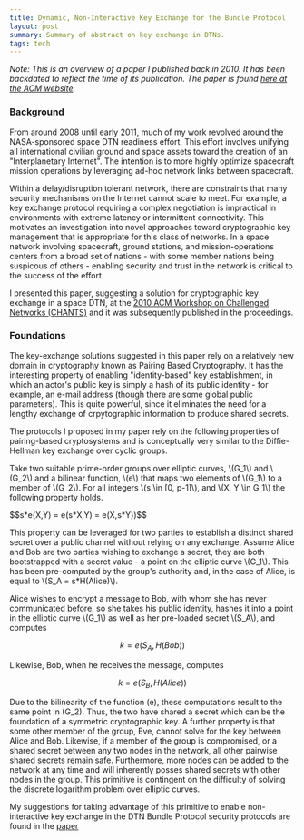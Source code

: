 ```yaml
---
title: Dynamic, Non-Interactive Key Exchange for the Bundle Protocol
layout: post
summary: Summary of abstract on key exchange in DTNs.
tags: tech
---
```


<p>
<em>Note: This is an overview of a paper I published back in 2010. It has been backdated to reflect the time of its publication. The paper is found <a href="http://dl.acm.org/citation.cfm?id=1859951">here at the ACM website</a>.</em>
</p>

<h3>Background</h3>

<p>
From around 2008 until early 2011, much of my work revolved around the NASA-sponsored space DTN readiness effort.
This effort involves unifying all international civilian ground and space assets toward the creation of an "Interplanetary Internet".
The intention is to more highly optimize spacecraft mission operations by leveraging ad-hoc network links between spacecraft.
</p>

<p>
Within a delay/disruption tolerant network, there are constraints that many security mechanisms on the Internet cannot scale to meet.
For example, a key exchange protocol requiring a complex negotiation is impractical in environments with extreme latency or intermittent connectivity.
This motivates an investigation into novel approaches toward cryptographic key management that is appropriate for this class of networks.
In a space network involving spacecraft, ground stations, and mission-operations centers from a broad set of nations - with some member nations being suspicous of others - enabling security and trust in the network is critical to the success of the effort.
</p>

<p>
I presented this paper, suggesting a solution for cryptographic key exchange in a space DTN, at the <a href="http://dtnbone.umiacs.umd.edu/chants2010/">2010 ACM Workshop on Challenged Networks (CHANTS)</a> and it was subsequently published in the proceedings.
</p>

<h3>Foundations</h3>

<p>
The key-exchange solutions suggested in this paper rely on a relatively new domain in cryptography known as Pairing Based Cryptography.
It has the interesting property of enabling "identity-based" key establishment, in which an actor's public key is simply a hash of its public identity - for example, an e-mail address (though there are some global public parameters).
This is quite powerful, since it eliminates the need for a lengthy exchange of crpytographic information to produce shared secrets.
</p>

<p>
The protocols I proposed in my paper rely on the following properties of pairing-based cryptosystems and is conceptually very similar to the Diffie-Hellman key exchange over cyclic groups.
</p>

<p>
Take two suitable prime-order groups over elliptic curves, \(G_1\) and \(G_2\) and a bilinear function, \(e\) that maps two elements of \(G_1\) to a member of \(G_2\).
For all integers \(s \in [0, p-1]\), and \(X, Y \in G_1\) the following property holds.
</p>

<p>
$$s*e(X,Y) = e(s*X,Y) = e(X,s*Y))$$
</p>

<p>
This property can be leveraged for two parties to establish a distinct shared secret over a public channel without relying on any exchange.
Assume Alice and Bob are two parties wishing to exchange a secret, they are both bootstrapped with a secret value - a point on the elliptic curve \(G_1\).
This has been pre-computed by the group's authority and, in the case of Alice, is equal to \(S_A = s*H(Alice)\).
</p>

<p>
Alice wishes to encrypt a message to Bob, with whom she has never communicated before, so she takes his public identity, hashes it into a
point in the elliptic curve \(G_1\) as well as her pre-loaded secret \(S_A\), and computes

$$k = e(S_A, H(Bob))$$

Likewise, Bob, when he receives the message, computes 

$$k = e(S_B, H(Alice))$$

Due to the bilinearity of the function \(e\), these computations result to the same point in \(G_2\).
Thus, the two have shared a secret which can be the foundation of a symmetric cryptographic key.
A further property is that some other member of the group, Eve, cannot solve for the key between Alice and Bob.
Likewise, if a member of the group is compromised, or a shared secret between any two nodes in the network, all other pairwise shared secrets remain safe.
Furthermore, more nodes can be added to the network at any time and will inherently posses shared secrets with other nodes in the group.
This primitive is contingent on the difficulty of solving the discrete logarithm problem over elliptic curves.
</p>

<p>My suggestions for taking advantage of this primitive to enable non-interactive key exchange in the DTN Bundle Protocol security protocols are found in the <a href="http://dl.acm.org/citation.cfm?id=1859951">paper</a></p>

<br />
